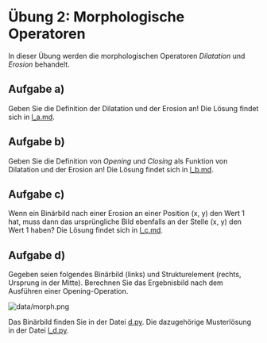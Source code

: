 # Übung 2: Morphologische Operatoren

In dieser Übung werden die morphologischen Operatoren *Dilatation* und *Erosion* behandelt. 

## Aufgabe a)
Geben Sie die Definition der Dilatation und der Erosion an! Die Lösung findet sich in [l_a.md](l_a.md).

## Aufgabe b)
Geben Sie die Definition von *Opening* und *Closing* als Funktion von Dilatation und der Erosion an! Die Lösung findet sich in [l_b.md](l_b.md).

## Aufgabe c) 
Wenn ein Binärbild nach einer Erosion an einer Position (x, y) den Wert 1 hat, muss dann
das ursprüngliche Bild ebenfalls an der Stelle (x, y) den Wert 1 haben?  Die Lösung findet sich in [l_c.md](l_c.md).

## Aufgabe d)
Gegeben seien folgendes Binärbild (links) und Strukturelement (rechts, Ursprung in der Mitte).
Berechnen Sie das Ergebnisbild nach dem Ausführen einer Opening-Operation.

![data/morph.png](data/morph.png)

Das Binärbild finden Sie in der Datei [d.py](d.py). Die dazugehörige Musterlösung in der Datei [l_d.py](l_d.py).

